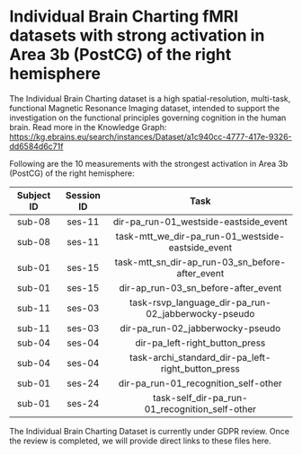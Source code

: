 # Individual Brain Charting fMRI datasets with strong activation in Area 3b (PostCG) of the right hemisphere

The Individual Brain Charting dataset is a high spatial-resolution, multi-task, functional Magnetic Resonance Imaging dataset, intended to support the investigation on the functional principles governing cognition in the human brain.
Read more in the Knowledge Graph: https://kg.ebrains.eu/search/instances/Dataset/a1c940cc-4777-417e-9326-dd6584d6c71f

Following are the 10 measurements with the strongest activation in Area 3b (PostCG) of the right hemisphere:

| Subject ID | Session ID | Task |
| :-: | :-: | :-: |
| sub-08 | ses-11 | dir-pa_run-01_westside-eastside_event|
| sub-08 | ses-11 | task-mtt_we_dir-pa_run-01_westside-eastside_event|
| sub-01 | ses-15 | task-mtt_sn_dir-ap_run-03_sn_before-after_event|
| sub-01 | ses-15 | dir-ap_run-03_sn_before-after_event|
| sub-11 | ses-03 | task-rsvp_language_dir-pa_run-02_jabberwocky-pseudo|
| sub-11 | ses-03 | dir-pa_run-02_jabberwocky-pseudo|
| sub-04 | ses-04 | dir-pa_left-right_button_press|
| sub-04 | ses-04 | task-archi_standard_dir-pa_left-right_button_press|
| sub-01 | ses-24 | dir-pa_run-01_recognition_self-other|
| sub-01 | ses-24 | task-self_dir-pa_run-01_recognition_self-other|


The Individual Brain Charting Dataset is currently under GDPR review. Once the review is completed, we will provide direct links to these files here.